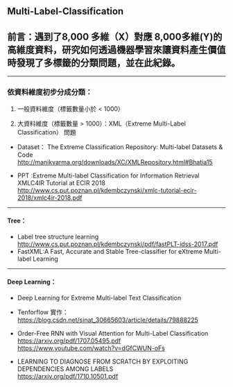 ## Multi-Label-Classification

## 前言：遇到了8,000 多維（X）對應 8,000多維(Y)的高維度資料，研究如何透過機器學習來讓資料產生價值時發現了多標籤的分類問題，並在此紀錄。
***********************

### 依資料維度初步分成分類：  
1. 一般資料維度（標籤數量小於 < 1000）  


2. 大資料維度（標籤數量 > 1000）：XML（Extreme Multi-Label Classification） 問題  
* Dataset：
   The Extreme Classification Repository: Multi-label Datasets & Code  
   http://manikvarma.org/downloads/XC/XMLRepository.html#Bhatia15
   
* PPT :Extreme Multi-label Classification for Information Retrieval XMLC4IR Tutorial at ECIR 2018   
  http://www.cs.put.poznan.pl/kdembczynski/xmlc-tutorial-ecir-2018/xmlc4ir-2018.pdf
------------------
#### Tree：

* Label tree structure learning  
  http://www.cs.put.poznan.pl/kdembczynski/pdf/fastPLT-idss-2017.pdf  
* FastXML:A Fast, Accurate and Stable Tree-classifier for eXtreme Multi-label Learning


------------------
#### Deep Learning：
* Deep Learning for Extreme Multi-label Text Classification  

* Tenforflow 實作：
  https://blog.csdn.net/sinat_30665603/article/details/79888225  
  
* Order-Free RNN with Visual Attention for Multi-Label Classification  
  https://arxiv.org/pdf/1707.05495.pdf  
  https://www.youtube.com/watch?v=dGfCWUN-oFs  
  
* LEARNING TO DIAGNOSE FROM SCRATCH BY EXPLOITING DEPENDENCIES AMONG LABELS  
  https://arxiv.org/pdf/1710.10501.pdf  




